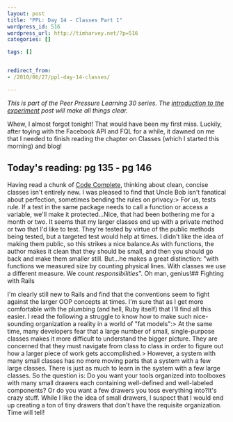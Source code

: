 ```yaml
--- 
layout: post
title: "PPL: Day 14 - Classes Part 1"
wordpress_id: 516
wordpress_url: http://timharvey.net/?p=516
categories: []

tags: []


redirect_from:
- /2010/06/27/ppl-day-14-classes/

---
```

_This is part of the Peer Pressure Learning 30 series. The [introduction to the experiment](http://timharvey.net/2010/06/11/peer-pressure-learning-experiment/) post will make all things clear._

Whew, I almost forgot tonight! That would have been my first miss. Luckily, after toying with the Facebook API and FQL for a while, it dawned on me that I needed to finish reading the chapter on Classes (which I started this morning) and blog!

## Today's reading: pg 135 - pg 146

Having read a chunk of [Code Complete](http://www.amazon.com/gp/product/0735619670?ie=UTF8&tag=timharvethebl-20&linkCode=as2&camp=1789&creative=390957&creativeASIN=0735619670), thinking about clean, concise classes isn't entirely new. I was pleased to find that Uncle Bob isn't fanatical about perfection, sometimes bending the rules on privacy:> For us, tests rule. If a test in the same package needs to call a function or access a variable, we'll make it protected...Nice, that had been bothering me for a month or two. It seems that my larger classes end up with a private method or two that I'd like to test. They're tested by virtue of the public methods being tested, but a targeted test would help at times. I didn't like the idea of making them public, so this strikes a nice balance.As with functions, the author makes it clean that they should be small, and then you should go back and make them smaller still. But...he makes a great distinction: "with functions we measured size by counting physical lines. With classes we use a different measure. We count _responsibilities_". Oh man, genius!## Fighting with Rails

I'm clearly still new to Rails and find that the conventions seem to fight against the larger OOP concepts at times. I'm sure that as I get more comfortable with the plumbing (and hell, Ruby itself) that I'll find all this easier. I read the following a struggle to know how to make such nice-sounding organization a reality in a world of "fat models":> At the same time, many developers fear that a large number of small, single-purpose classes makes it more difficult to understand the bigger picture. They are concerned that they must navigate from class to class in order to figure out how a larger piece of work gets accomplished.> However, a system with many small classes has no more moving parts that a system with a few large classes. There is just as much to learn in the system with a few large classes. So the question is: Do you want your tools organized into toolboxes with many small drawers each containing well-defined and well-labeled components? Or do you want a few drawers you toss everything into?It's crazy stuff. While I like the idea of small drawers, I suspect that I would end up creating a ton of tiny drawers that don't have the requisite organization. Time will tell!
